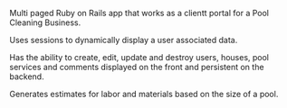 Multi paged Ruby on Rails app that works as a clientt portal for a Pool Cleaning Business.

Uses sessions to dynamically display a user associated data.

Has the ability to create, edit, update and destroy users, houses, pool services and comments displayed on the front and persistent on the backend.

Generates estimates for labor and materials based on the size of a pool.

